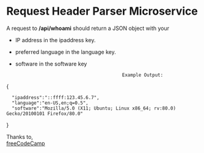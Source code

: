 # Request Header Parser Microservice


  A request to **/api/whoami**  should return a JSON object with your
  - IP address in the ipaddress key.
  - preferred language in the language key.
  - software in the software key
  
                                               Example Output:
  
  {    
  
      "ipaddress":"::ffff:123.45.6.7",       
      "language":"en-US,en;q=0.5",   
      "software":"Mozilla/5.0 (X11; Ubuntu; Linux x86_64; rv:80.0) Gecko/20100101 Firefox/80.0"    
  }
  
  Thanks to,  
  [freeCodeCamp](https://www.freecodecamp.org/)

